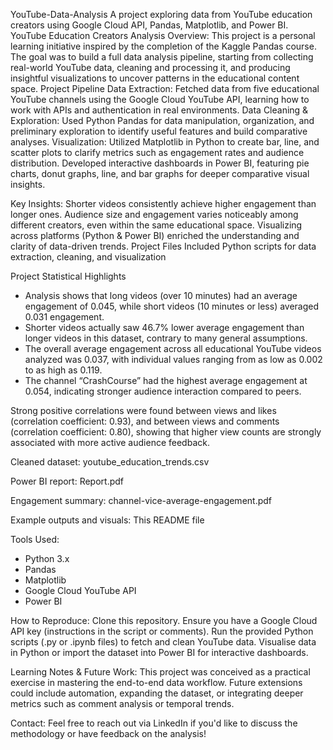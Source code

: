 YouTube-Data-Analysis
A project exploring data from YouTube education creators using Google Cloud API, Pandas, Matplotlib, and Power BI.
YouTube Education Creators Analysis Overview: This project is a personal learning initiative inspired by the completion of the Kaggle Pandas course. The goal was to build a full data analysis pipeline, starting from collecting real-world YouTube data, cleaning and processing it, and producing insightful visualizations to uncover patterns in the educational content space.
Project Pipeline Data Extraction: Fetched data from five educational YouTube channels using the Google Cloud YouTube API, learning how to work with APIs and authentication in real environments.
Data Cleaning & Exploration: Used Python Pandas for data manipulation, organization, and preliminary exploration to identify useful features and build comparative analyses.
Visualization: Utilized Matplotlib in Python to create bar, line, and scatter plots to clarify metrics such as engagement rates and audience distribution.
Developed interactive dashboards in Power BI, featuring pie charts, donut graphs, line, and bar graphs for deeper comparative visual insights.

Key Insights:  Shorter videos consistently achieve higher engagement than longer ones.
Audience size and engagement varies noticeably among different creators, even within the same educational space.
Visualizing across platforms (Python & Power BI) enriched the understanding and clarity of data-driven trends.
Project Files Included Python scripts for data extraction, cleaning, and visualization

Project Statistical Highlights
- Analysis shows that long videos (over 10 minutes) had an average engagement of 0.045, while short videos (10 minutes or less) averaged 0.031 engagement.
- Shorter videos actually saw 46.7% lower average engagement than longer videos in this dataset, contrary to many general assumptions.
- The overall average engagement across all educational YouTube videos analyzed was 0.037, with individual values ranging from as low as 0.002 to as high as 0.119.
- The channel “CrashCourse” had the highest average engagement at 0.054, indicating stronger audience interaction compared to peers.

Strong positive correlations were found between views and likes (correlation coefficient: 0.93), and between views and comments (correlation coefficient: 0.80), showing that higher view counts are strongly associated with more active audience feedback.

Cleaned dataset: youtube_education_trends.csv

Power BI report: Report.pdf

Engagement summary: channel-vice-average-engagement.pdf

Example outputs and visuals: This README file

Tools Used:
 - Python 3.x
 - Pandas
 - Matplotlib
 - Google Cloud YouTube API
 - Power BI

How to Reproduce: Clone this repository.
Ensure you have a Google Cloud API key (instructions in the script or comments).
Run the provided Python scripts (.py or .ipynb files) to fetch and clean YouTube data.
Visualise data in Python or import the dataset into Power BI for interactive dashboards.

Learning Notes & Future Work: This project was conceived as a practical exercise in mastering the end-to-end data workflow. Future extensions could include automation, expanding the dataset, or integrating deeper metrics such as comment analysis or temporal trends.

Contact: Feel free to reach out via LinkedIn if you'd like to discuss the methodology or have feedback on the analysis!
